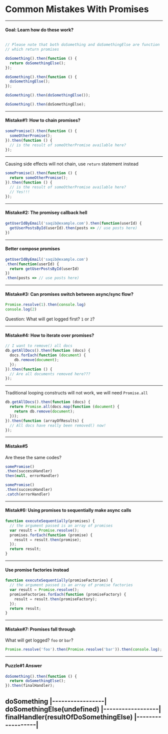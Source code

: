 # Common Mistakes With Promises

---

#### Goal: Learn how do these work?

```js

// Please note that both doSomething and doSomethingElse are function
// which return promises

doSomething().then(function () {
  return doSomethingElse();
});

doSomething().then(function () {
  doSomethingElse();
});

doSomething().then(doSomethingElse());

doSomething().then(doSomethingElse);
```

---

#### Mistake#1: How to chain promises?

```js
somePromise().then(function () {
  someOtherPromise();
}).then(function () {
  // is the result of someOtherPromise available here?
});
```

---

Causing side effects will not chain, use `return` statement instead

```js
somePromise().then(function () {
  return someOtherPromise();
}).then(function () {
  // is the result of someOtherPromise available here?
  // Yes!!!
});
```

---

#### Mistake#2: The promisey callback hell

```js
getUserIdByEmail('saqib@example.com').then(function(userId) {
  getUserPostsById(userId).then(posts => // use posts here)
})
```

---

#### Better compose promises

```js
getUserIdByEmail('saqib@example.com')
.then(function(userId) {
  return getUserPostsById(userId)
})
.then(posts => // use posts here)
```

---

#### Mistake#3: Can promises switch between async/sync flow?

```js
Promise.resolve(1).then(console.log)
console.log(2)
```

Question: What will get logged first? `1` or `2`?

---

#### Mistake#4: How to iterate over promises?

```js
// I want to remove() all docs
db.getAllDocs().then(function (docs) {
  docs.forEach(function (document) {
    db.remove(document);
  });
}).then(function () {
  // Are all documents removed here???
});
```

---

Traditional looping constructs will not work, we will need `Promise.all`

```js
db.getAllDocs().then(function (docs) {
  return Promise.all(docs.map(function (document) {
    return db.remove(document);
  }));
}).then(function (arrayOfResults) {
  // All docs have really been removed() now!
});
```

---

#### Mistake#5

Are these the same codes?

```js
somePromise()
.then(successHandler)
then(null, errorHandler)
```

```js
somePromise()
.then(successHandler)
.catch(errorHandler)
```

---

#### Mistak#6: Using promises to sequentially make async calls

```js
function executeSequentially(promises) {
  // the argument passed is an array of promises
  var result = Promise.resolve();
  promises.forEach(function (promise) {
    result = result.then(promise);
  });
  return result;
}
```

---

#### Use promise factories instead

```js
function executeSequentially(promiseFactories) {
  // the argument passed is an array of promise factories
  var result = Promise.resolve();
  promiseFactories.forEach(function (promiseFactory) {
    result = result.then(promiseFactory);
  });
  return result;
}
```

---

#### Mistake#7: Promises fall through

What will get logged? `foo` or `bar`?
```js
Promise.resolve('foo').then(Promise.resolve('bar')).then(console.log);
```

---

#### Puzzle#1 Answer

```js
doSomething().then(function () {
  return doSomethingElse();
}).then(finalHandler);
```

doSomething
|-----------------|
                  doSomethingElse(undefined)
                  |------------------|
                                     finalHandler(resultOfDoSomethingElse)
                                     |------------------|
---
